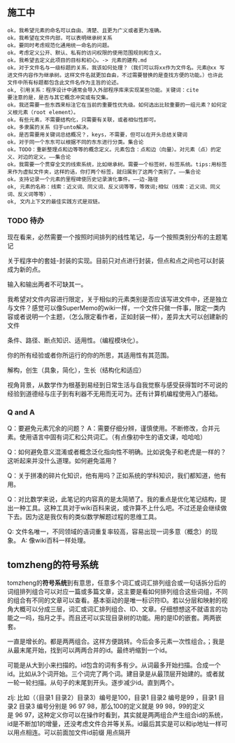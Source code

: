 ## 施工中

```
ok，我希望元素的命名可以自由、清楚、且更为广义或者更为准确。
ok，我希望在文件内部，可以表明继承树关系
ok，要同时考虑规范化通用统一命名的问题。
ok，考虑定义公开、默认、私有的访问权限的使用范围规则和含义。
ok，我希望去定义此项目的目标和初心。-> 元素的建构.md
ok，对于文件名与一级标题的关系，我该如何处理？（我们可以将xx作为文件名。元素@xx 写进文件内容作为继承树。这样文件名就更加自由，不过需要替换的是查找方便的功能。）也许此文件中所有标题都包含此文件名作为主旨的论述。
ok, 引用关系：程序设计中通常会导入外部程序库来实现某些功能。关键词：cite
要注意的是，是否与其它概念冲突或有交集。
ok，我还需要一些东西来标注它在当前的重要性优先级。如何选出比较重要的一组元素？如何定义根元素（root element）。
ok，有些元素，不需要结构化，只需要有关联，或者相似性即可。
ok，多隶属的关系 归于unto解决。
ok，是否需要用关键词总结概况？，keys，不需要，但可以在开头总结关键词
ok，对于同一个东东可以根据不同的东东进行分类。集合论
ok，TODO：重新整理点和边等等的概念定义。元素包含：点和边（向量）。对元素（点）的定义、对边的定义。——集合论
ok，我需要一个贯穿全文的线索系统，比如继承树。需要一个标签树，标签系统。tips:用标签来作为虚拟文件夹，这样的话，你打两个标签，就归属到了这两个类别了。——集合论
ok，支持记录一个元素的里程碑使历史记录演化事件。——边-路径
ok, 元素的名称：线索：近义词、同义词、反义词等等，等效词;相似（线索：近义词、同义词、反义词等等）.
ok, 文内上下文的最佳实践方式是双链。
```

### TODO 待办

现在看来，必然需要一个按照时间排列的线性笔记，与一个按照类别分布的主题笔记

关于程序中的套娃-封装的实现。目前只对点进行封装，但点和点之间也可以封装成为新的点。

<!-- 总的来说，是对页面在点集中相对位置类型和关系的描述，适当弃用关系对的描述，选择通过反链查看关联-->

输入和输出两者不可缺其一。

我希望对文件内容进行限定，关于相似的元素类别是否应该写进文件中，还是独立与文件？感觉可以像SuperMemo的wiki一样，一个文件只做一件事，限定一类内容或者说明一个主题，（怎么限定看作者，正如封装一样），差异太大可以创建新的文件

条件、路径、断点知识、适用性。（编程模块化）。

你的所有经验或者你所运行的你的所思，其适用性有其范围。

解构，创生（具象，简化），生长（结构化和适应） 

视角背景，从数学作为根基到易经到日常生活与自我觉察与感受获得暂时不可说的经验到道德经与庄子到有利器不无用而无可为。还有计算机编程使用入门基础。



### Q and A

Q：要避免元素冗余的问题？
A：需要仔细分辨，谨慎使用。不断修改，合并元素。使用语言中固有词汇和公共词汇。（有点像初中生的语文课，哈哈哈）

Q：如何避免意义混淆或者概念泛化指向性不明确。比如说兔子和老虎是一样的？这听起来并没什么道理。如何避免滥用？

Q：关于拼凑的碎片化知识，他有用吗？正如系统的学科知识，我们都知道，他有用。

Q：对比数学来说，此笔记的内容真的是太简陋了。我的重点是优化笔记结构，提出一种工具。这种工具对于wiki百科来说，或许算不上什么吧。不过还是会继续做下去。因为这是我仅有的类似数学解题过程的思维工具。

Q: 文件名唯一，不同领域的语词重复率较高，容易出现一词多意（概念）的现象。
A: 像wiki百科一样处理。

## tomzheng的**符号系统**

tomzheng的**符号系统**到有意思，任意多个词汇或词汇排列组合或一句话拆分后的词组排列组合可以对应一篇或多篇文章，这主要是看如何排列组合这些词组，不同的组合有不同的文章可以查看。基本驱动的是唯一标识符ID。若以分层和映射的视角大概可以分成三层，词汇或词汇排列组合、ID、文章。仔细想想这不就语言的功能之一吗，指月之手。而且还可以实现目录树的功能。用的是ID的嵌套。两两嵌套。

一直是增长的。都是两两组合。这样方便跳转。今后会多元素一次性组合。；我是从最末尾开始，找到可以两两合并的id。最终坍缩到一个id。

可能是从大到小来扫描的。id包含的词有多有少。从词最多开始扫描。合成一个id。比如从3个词开始。三个词完了两个词。建目录是从最顶层开始建的。或者就一轮一轮扫描。从句子的末尾到开头。逐步减少id。直到两个。

zlj:
比如（（目录1 目录2）目录3）编号是100，目录1 目录2 编号是99 ，目录1 目录2 目录3 编号分别是 96 97 98，那么100的定义就是 99 98，99的定义是 96 97，这种定义你可以在操作时看到，其实就是两两组合产生组合id的系统，id是不断加1的增量，还没考虑文件合并等关系。id最后其实是可以和ip地址一样可以用点相连。可以前面加文件id前缀 用点隔开

